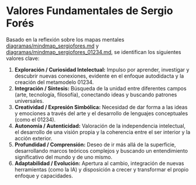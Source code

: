 # Valores Fundamentales de Sergio Forés

Basado en la reflexión sobre los mapas mentales [diagramas/mindmap_sergiofores.md](diagramas/mindmap_sergiofores.md) y [diagramas/mindmap_sergiofores_01234.md](diagramas/mindmap_sergiofores_01234.md), se identifican los siguientes valores clave:

1.  **Exploración / Curiosidad Intelectual:** Impulso por aprender, investigar y descubrir nuevas conexiones, evidente en el enfoque autodidacta y la creación del metamodelo 01234.
2.  **Integración / Síntesis:** Búsqueda de la unidad entre diferentes campos (arte, tecnología, filosofía), conectando ideas y buscando patrones universales.
3.  **Creatividad / Expresión Simbólica:** Necesidad de dar forma a las ideas y emociones a través del arte y el desarrollo de lenguajes conceptuales (como el 01234).
4.  **Autonomía / Autenticidad:** Valoración de la independencia intelectual, el desarrollo de una visión propia y la coherencia entre el ser interior y la acción exterior.
5.  **Profundidad / Comprensión:** Deseo de ir más allá de la superficie, desarrollando marcos teóricos complejos y buscando un entendimiento significativo del mundo y de uno mismo.
6.  **Adaptabilidad / Evolución:** Apertura al cambio, integración de nuevas herramientas (como la IA) y disposición a crecer y transformar el propio enfoque y capacidades.
